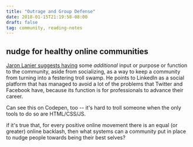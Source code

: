```yaml
---
title: "Outrage and Group Defense"
date: 2018-01-15T21:19:58-08:00
draft: false
tag: community, reading-notes
---
```


## nudge for healthy online communities
[Jaron Lanier suggests
having](https://www.vox.com/2018/1/16/16897738/jaron-lanier-interview)
some _additional_ input or purpose or function to the
community, aside from socializing, as a way to keep a community from turning
into a festering troll swamp. He points to LinkedIn as a social platform that has
managed to avoid a lot of the problems that Twitter and Facebook have, because
its function is for professionals to advance their career. 

Can see this on Codepen, too -- it's hard to troll someone when the only tools
to do so are HTML/CSS/JS.

if it's true that, for every positive online movement there is an equal (or
greater) online backlash, then what systems can a community put in place to
nudge people towards being their best selves?
